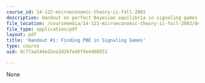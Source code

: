 ```yaml
---
course_id: 14-122-microeconomic-theory-ii-fall-2002
description: Handout on perfect Bayesian equilibria in signaling games.
file_location: /coursemedia/14-122-microeconomic-theory-ii-fall-2002/0c77aa544ed2ea3d26fed6f9e4460551_pbe.pdf
file_type: application/pdf
layout: pdf
title: 'Handout #1: Finding PBE in Signaling Games'
type: course
uid: 0c77aa544ed2ea3d26fed6f9e4460551

---
```

None